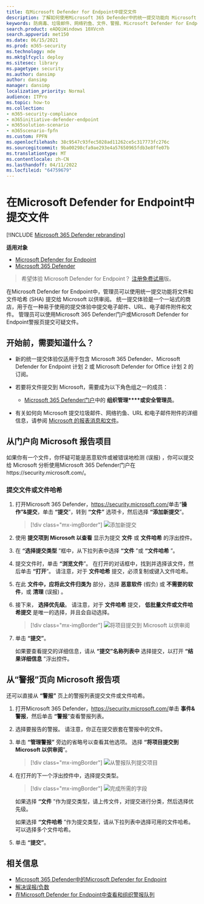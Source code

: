 ```yaml
---
title: 在Microsoft Defender for Endpoint中提交文件
description: 了解如何使用Microsoft 365 Defender中的统一提交功能向 Microsoft 提交可疑的电子邮件、URL、电子邮件附件和文件以进行扫描。
keywords: 防病毒、垃圾邮件、网络钓鱼、文件、警报、Microsoft Defender for Endpoint、误报、假负、阻止文件、阻止 URL、提交、提交、报告
search.product: eADQiWindows 10XVcnh
search.appverid: met150
ms.date: 06/15/2021
ms.prod: m365-security
ms.technology: mde
ms.mktglfcycl: deploy
ms.sitesec: library
ms.pagetype: security
ms.author: dansimp
author: dansimp
manager: dansimp
localization_priority: Normal
audience: ITPro
ms.topic: how-to
ms.collection:
- m365-security-compliance
- m365initiative-defender-endpoint
- m365solution-scenario
- m365scenario-fpfn
ms.custom: FPFN
ms.openlocfilehash: 38c9547c93fec5028ad11262ce5c317773fc276c
ms.sourcegitcommit: 9ba00298cfa9ae293e4a57650965fdb3e8ffe07b
ms.translationtype: MT
ms.contentlocale: zh-CN
ms.lasthandoff: 04/11/2022
ms.locfileid: "64759679"
---
```

# <a name="submit-files-in-microsoft-defender-for-endpoint"></a>在Microsoft Defender for Endpoint中提交文件

[!INCLUDE [Microsoft 365 Defender rebranding](../../includes/microsoft-defender.md)]

**适用对象**

- [Microsoft Defender for Endpoint](https://go.microsoft.com/fwlink/p/?linkid=2146806)
- [Microsoft 365 Defender](https://go.microsoft.com/fwlink/?linkid=2118804)

>希望体验 Microsoft Defender for Endpoint？ [注册免费试用](https://www.microsoft.com/microsoft-365/windows/microsoft-defender-atp?ocid=docs-wdatp-usewdatp-abovefoldlink)版。

在Microsoft Defender for Endpoint中，管理员可以使用统一提交功能将文件和文件哈希 (SHA) 提交给 Microsoft 以供审阅。 统一提交体验是一个一站式的商店，用于在一种易于使用的提交体验中提交电子邮件、URL、电子邮件附件和文件。 管理员可以使用Microsoft 365 Defender门户或Microsoft Defender for Endpoint警报页提交可疑文件。  

## <a name="what-do-you-need-to-know-before-you-begin"></a>开始前，需要知道什么？

- 新的统一提交体验仅适用于包含 Microsoft 365 Defender、Microsoft Defender for Endpoint 计划 2 或 Microsoft Defender for Office 计划 2 的订阅。

- 若要将文件提交到 Microsoft，需要成为以下角色组之一的成员：

  - [Microsoft 365 Defender门户](../office-365-security/permissions-microsoft-365-security-center.md)中的 **组织管理****或安全管理员**。

- 有关如何向 Microsoft 提交垃圾邮件、网络钓鱼、URL 和电子邮件附件的详细信息，请参阅 [Microsoft 的报表消息和文件](../office-365-security/report-junk-email-messages-to-microsoft.md)。

## <a name="report-items-to-microsoft-from-the-portal"></a>从门户向 Microsoft 报告项目

如果你有一个文件，你怀疑可能是恶意软件或被错误地检测 (误报) ，你可以提交给 Microsoft 分析使用Microsoft 365 Defender门户在https://security.microsoft.com/。

### <a name="submit-a-file-or-file-hash"></a>提交文件或文件哈希

1. 打开Microsoft 365 Defender，<https://security.microsoft.com/>单击“**操作”&提交**，单击 **“提交**”，转到 **“文件”** 选项卡，然后选择 **“添加新提交**”。 

    > [!div class="mx-imgBorder"]
    > ![添加新提交](../../media/unified-admin-submission-new.png) 

2. 使用 **提交项到 Microsoft 以查看** 显示为提交 **文件** 或 **文件哈希** 的浮出控件。  

3. 在 **“选择提交类型** ”框中，从下拉列表中选择 **“文件** ”或 **“文件哈希** ”。 

4. 提交文件时，单击 **“浏览文件**”。 在打开的对话框中，找到并选择该文件，然后单击 **“打开**”。 请注意，对于 **文件哈希** 提交，必须复制或键入文件哈希。 

5. 在此 **文件中，应将此文件归类为** 部分，选择 **恶意软件** (假负) 或 **不需要的软件**，或 **清理** (误报) 。
  
6. 接下来， **选择优先级**。 请注意，对于 **文件哈希** 提交， **低批量文件或文件哈希提交** 是唯一的选择，并且会自动选择。

    > [!div class="mx-imgBorder"]
    > ![将项目提交到 Microsoft 以供审阅](../../media/unified-admin-submission-file.png) 

8. 单击 **“提交”**。 
 
   如果要查看提交的详细信息，请从 **“提交”名称列表中** 选择提交，以打开 **“结果详细信息** ”浮出控件。

## <a name="report-items-to-microsoft-from-the-alerts-page"></a>从“警报”页向 Microsoft 报告项

还可以直接从 **“警报”** 页上的警报列表提交文件或文件哈希。 

1. 打开Microsoft 365 Defender，<https://security.microsoft.com/>单击 **事件&警报**，然后单击 **“警报**”查看警报列表。

2. 选择要报告的警报。 请注意，你正在提交嵌套在警报中的文件。  

3. 单击 **“管理警报”** 旁边的省略号以查看其他选项。 选择 **“将项目提交到 Microsoft 以供审阅**”。

    > [!div class="mx-imgBorder"]
    > ![从警报队列提交项目](../../media/unified-admin-submission-alerts-queue.png) 

4. 在打开的下一个浮出控件中，选择提交类型。 

    > [!div class="mx-imgBorder"]
    > ![完成所需的字段](../../media/unified-admin-submission-alert-queue-flyout.png) 

    如果选择 **“文件** ”作为提交类型，请上传文件，对提交进行分类，然后选择优先级。
  
    如果选择 **“文件哈希** ”作为提交类型，请从下拉列表中选择可用的文件哈希。 可以选择多个文件哈希。 
 
5. 单击 **“提交”**。 

## <a name="related-information"></a>相关信息

- [Microsoft 365 Defender中的Microsoft Defender for Endpoint](../defender/microsoft-365-security-center-mde.md)
- [解决误报/负数](defender-endpoint-false-positives-negatives.md)
- [在Microsoft Defender for Endpoint中查看和组织警报队列](alerts-queue.md)
